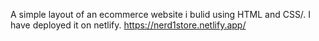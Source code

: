 A simple layout of an ecommerce website i bulid using HTML and CSS/.
I have deployed it on netlify. https://nerd1store.netlify.app/
